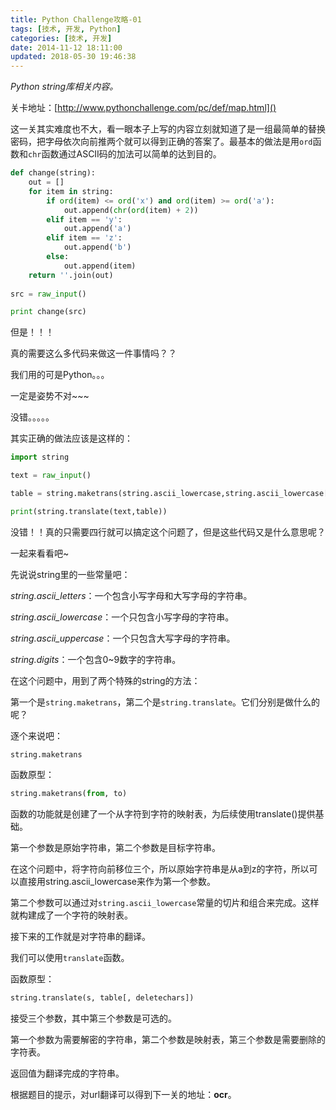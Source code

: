 ```yaml
---
title: Python Challenge攻略-01
tags: [技术, 开发, Python]
categories: [技术, 开发]
date: 2014-11-12 18:11:00
updated: 2018-05-30 19:46:38
---
```


*Python string库相关内容。*

<!-- more -->

关卡地址：[http://www.pythonchallenge.com/pc/def/map.html]()

这一关其实难度也不大，看一眼本子上写的内容立刻就知道了是一组最简单的替换密码，把字母依次向前推两个就可以得到正确的答案了。最基本的做法是用`ord`函数和`chr`函数通过ASCII码的加法可以简单的达到目的。

```python
def change(string):
    out = []
    for item in string:
        if ord(item) <= ord('x') and ord(item) >= ord('a'):
            out.append(chr(ord(item) + 2))
        elif item == 'y':
            out.append('a')
        elif item == 'z':
            out.append('b')
        else:
            out.append(item)
    return ''.join(out)
    
src = raw_input()

print change(src)
```

但是！！！

真的需要这么多代码来做这一件事情吗？？

我们用的可是Python。。。

一定是姿势不对~~~

没错。。。。。

其实正确的做法应该是这样的：

```python
import string

text = raw_input()

table = string.maketrans(string.ascii_lowercase,string.ascii_lowercase[2:]+string.ascii_lowercase[:2])

print(string.translate(text,table))
```

没错！！真的只需要四行就可以搞定这个问题了，但是这些代码又是什么意思呢？

一起来看看吧~

先说说string里的一些常量吧：

*string.ascii_letters*：一个包含小写字母和大写字母的字符串。

*string.ascii_lowercase*：一个只包含小写字母的字符串。

*string.ascii_uppercase*：一个只包含大写字母的字符串。

*string.digits*：一个包含0~9数字的字符串。

在这个问题中，用到了两个特殊的string的方法：

第一个是`string.maketrans`，第二个是`string.translate`。它们分别是做什么的呢？

逐个来说吧：

`string.maketrans`

函数原型：

```python
string.maketrans(from, to)
```

函数的功能就是创建了一个从字符到字符的映射表，为后续使用translate()提供基础。

第一个参数是原始字符串，第二个参数是目标字符串。

在这个问题中，将字符向前移位三个，所以原始字符串是从a到z的字符，所以可以直接用string.ascii_lowercase来作为第一个参数。

第二个参数可以通过对`string.ascii_lowercase`常量的切片和组合来完成。这样就构建成了一个字符的映射表。

接下来的工作就是对字符串的翻译。

我们可以使用`translate`函数。

函数原型：

```python
string.translate(s, table[, deletechars])
```



接受三个参数，其中第三个参数是可选的。

第一个参数为需要解密的字符串，第二个参数是映射表，第三个参数是需要删除的字符表。

返回值为翻译完成的字符串。

根据题目的提示，对url翻译可以得到下一关的地址：**ocr**。
